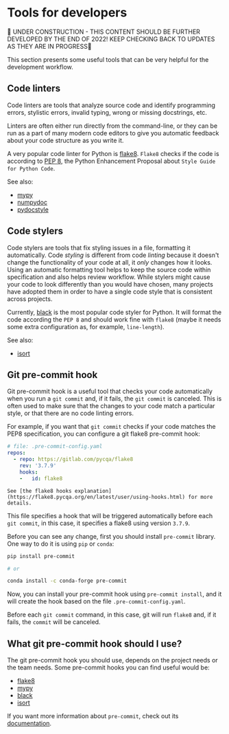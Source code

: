# Tools for developers

🚧 UNDER CONSTRUCTION - THIS CONTENT SHOULD BE FURTHER DEVELOPED BY THE END OF 2022! KEEP CHECKING BACK TO UPDATES AS THEY ARE IN PROGRESS🚧

This section presents some useful tools that can be very helpful for the development workflow.


## Code linters

Code linters are tools that analyze source code and identify programming errors, stylistic errors,
invalid typing, wrong or missing docstrings, etc.

Linters are often either run directly from the command-line, or they can be run as
a part of many modern code editors to give you automatic feedback about your code
structure as you write it.

A very popular code linter for Python is [flake8](https://flake8.pycqa.org/en/latest/).
`Flake8` checks if the code is according to [PEP 8](https://www.python.org/dev/peps/pep-0008/), 
the Python Enhancement Proposal about `Style Guide for Python Code`.

See also:

- [mypy](http://mypy-lang.org/)
- [numpydoc](https://numpydoc.readthedocs.io/en/latest/)
- [pydocstyle](https://github.com/PyCQA/pydocstyle)


## Code stylers

Code stylers are tools that fix styling issues in a file, formatting it automatically.
Code *styling* is different from code *linting* because it doesn't change the functionality
of your code at all, it *only* changes how it looks. 
Using an automatic formatting tool helps to keep the source code within specification
and also helps review workflow. While stylers might cause your code to look differently
than you would have chosen, many projects have adopted them in order to have a single
code style that is consistent across projects.

Currently, [black](https://github.com/psf/black) is the most popular code styler for Python.
It will format the code according the `PEP 8` and should work fine with `flake8` (maybe it needs
some extra configuration as, for example, `line-length`).
 
See also:

- [isort](https://github.com/timothycrosley/isort)


## Git pre-commit hook

Git pre-commit hook is a useful tool that checks your code automatically when you run a `git commit` and,
if it fails, the `git commit` is canceled. This is often used to make sure
that the changes to your code match a particular style, or that there are no
code linting errors.

For example, if you want that `git commit` checks if your code matches the PEP8 specification,
you can configure a git flake8 pre-commit hook:


```yaml
# file: .pre-commit-config.yaml
repos:
  - repo: https://gitlab.com/pycqa/flake8
    rev: '3.7.9'
    hooks:
    -   id: flake8

```

```{note}
See [the flake8 hooks explanation](https://flake8.pycqa.org/en/latest/user/using-hooks.html) for more details.
```

This file specifies a hook that will be triggered automatically before each `git commit`,
in this case, it specifies a flake8 using version `3.7.9`.

Before you can see any change, first you should install `pre-commit` library. 
One way to do it is using `pip` or `conda`:

```sh
pip install pre-commit

# or

conda install -c conda-forge pre-commit
```

Now, you can install your pre-commit hook using `pre-commit install`, and it will create the hook based on
the file `.pre-commit-config.yaml`.

Before each `git commit` command, in this case, git will run `flake8` and, if it fails, the `commit` will be canceled.


## What git pre-commit hook should I use?

The git pre-commit hook you should use, depends on the project needs or the team needs.
Some pre-commit hooks you can find useful would be:

- [flake8](https://flake8.pycqa.org/en/latest/user/using-hooks.html)
- [mypy](https://github.com/pre-commit/mirrors-mypy)
- [black](https://black.readthedocs.io/en/stable/integrations/source_version_control.html)
- [isort](https://github.com/pre-commit/mirrors-isort)

If you want more information about `pre-commit`, check out its [documentation](https://pre-commit.com/).
